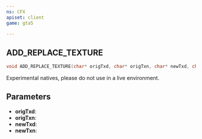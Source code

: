 ```yaml
---
ns: CFX
apiset: client
game: gta5

---
```

## ADD_REPLACE_TEXTURE

```c
void ADD_REPLACE_TEXTURE(char* origTxd, char* origTxn, char* newTxd, char* newTxn);
```

Experimental natives, please do not use in a live environment.

## Parameters
* **origTxd**: 
* **origTxn**: 
* **newTxd**: 
* **newTxn**: 

